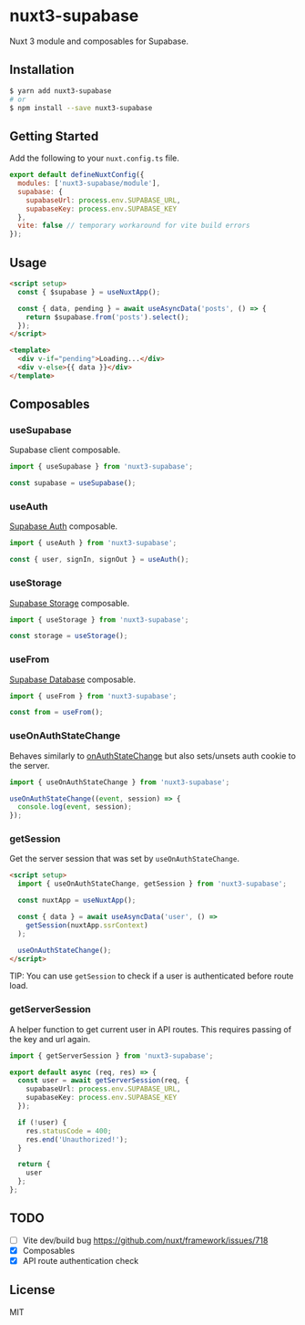 # nuxt3-supabase

Nuxt 3 module and composables for Supabase.

## Installation

```bash
$ yarn add nuxt3-supabase
# or
$ npm install --save nuxt3-supabase
```

## Getting Started

Add the following to your `nuxt.config.ts` file.

```js
export default defineNuxtConfig({
  modules: ['nuxt3-supabase/module'],
  supabase: {
    supabaseUrl: process.env.SUPABASE_URL,
    supabaseKey: process.env.SUPABASE_KEY
  },
  vite: false // temporary workaround for vite build errors
});
```

## Usage

```html
<script setup>
  const { $supabase } = useNuxtApp();

  const { data, pending } = await useAsyncData('posts', () => {
    return $supabase.from('posts').select();
  });
</script>

<template>
  <div v-if="pending">Loading...</div>
  <div v-else>{{ data }}</div>
</template>
```

## Composables

### useSupabase

Supabase client composable.

```ts
import { useSupabase } from 'nuxt3-supabase';

const supabase = useSupabase();
```

### useAuth

[Supabase Auth](https://supabase.io/docs/guides/auth) composable.

```ts
import { useAuth } from 'nuxt3-supabase';

const { user, signIn, signOut } = useAuth();
```

### useStorage

[Supabase Storage](https://supabase.io/docs/guides/storage) composable.

```ts
import { useStorage } from 'nuxt3-supabase';

const storage = useStorage();
```

### useFrom

[Supabase Database](https://supabase.io/docs/guides/database) composable.

```ts
import { useFrom } from 'nuxt3-supabase';

const from = useFrom();
```

### useOnAuthStateChange

Behaves similarly to [onAuthStateChange](https://supabase.io/docs/reference/javascript/auth-onauthstatechange) but also sets/unsets auth cookie to the server.

```ts
import { useOnAuthStateChange } from 'nuxt3-supabase';

useOnAuthStateChange((event, session) => {
  console.log(event, session);
});
```

### getSession

Get the server session that was set by `useOnAuthStateChange`.

```html
<script setup>
  import { useOnAuthStateChange, getSession } from 'nuxt3-supabase';

  const nuxtApp = useNuxtApp();

  const { data } = await useAsyncData('user', () =>
    getSession(nuxtApp.ssrContext)
  );

  useOnAuthStateChange();
</script>
```

TIP: You can use `getSession` to check if a user is authenticated before route load.

### getServerSession

A helper function to get current user in API routes. This requires passing of the key and url again.

```ts
import { getServerSession } from 'nuxt3-supabase';

export default async (req, res) => {
  const user = await getServerSession(req, {
    supabaseUrl: process.env.SUPABASE_URL,
    supabaseKey: process.env.SUPABASE_KEY
  });

  if (!user) {
    res.statusCode = 400;
    res.end('Unauthorized!');
  }

  return {
    user
  };
};
```

## TODO

- [ ] Vite dev/build bug https://github.com/nuxt/framework/issues/718
- [x] Composables
- [x] API route authentication check

## License

MIT
